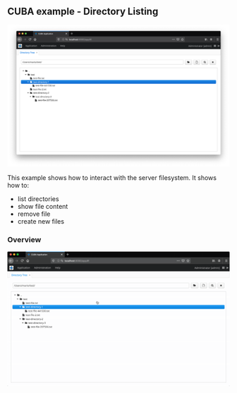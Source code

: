 ## CUBA example - Directory Listing

![Overview](https://github.com/mariodavid/cuba-example-directory-listing/blob/master/img/overview.png)

This example shows how to interact with the server filesystem. It shows how to:

* list directories
* show file content
* remove file
* create new files


### Overview

![Overview](https://github.com/mariodavid/cuba-example-directory-listing/blob/master/img/directory-listing-overview.gif)


